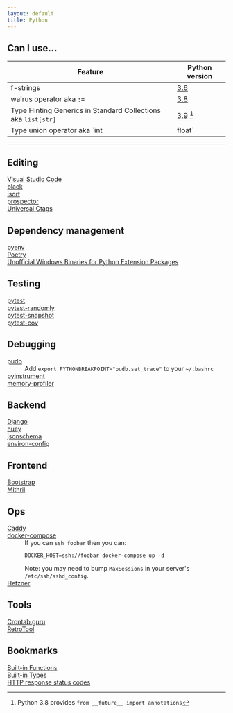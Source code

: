 ```yaml
---
layout: default
title: Python
---
```


## Can I use...

| Feature                                                       | Python version                                                                                   |
|---------------------------------------------------------------|--------------------------------------------------------------------------------------------------|
| f-strings                                                     | [3.6](https://docs.python.org/3/whatsnew/3.6.html#pep-498-formatted-string-literals)             |
| walrus operator aka `:=`                                      | [3.8](https://docs.python.org/3/whatsnew/3.8.html#assignment-expressions)                        |
| Type Hinting Generics in Standard Collections aka `list[str]` | [3.9](https://docs.python.org/3/whatsnew/3.9.html#type-hinting-generics-in-standard-collections) [^1] |
| Type union operator aka `int | float`                         | [3.10](https://docs.python.org/3/whatsnew/3.10.html#pep-604-new-type-union-operator)             |

[^1]: Python 3.8 provides `from __future__ import annotations`

---

<h2>Editing</h2>
<dl>
    <dt><a href="https://code.visualstudio.com">Visual Studio Code</a></dt>
    <dt><a href="https://pypi.org/project/black/">black</a></dt>
    <dt><a href="https://pypi.org/project/isort/">isort</a></dt>
    <dt><a href="https://pypi.org/project/prospector/">prospector</a></dt>
    <dt><a href="https://github.com/universal-ctags/ctags">Universal Ctags</a></dt>
</dl>

<h2>Dependency management</h2>
<dl>
    <dt><a href="https://github.com/pyenv/pyenv">pyenv</a></dt>
    <dt><a href="https://github.com/python-poetry/poetry">Poetry</a></dt>
    <dt>
        <a href="https://www.lfd.uci.edu/~gohlke/pythonlibs/">
            Unofficial Windows Binaries for Python Extension Packages
        </a>
    </dt>
</dl>

<h2>Testing</h2>
<dl>
    <dt><a href="https://pypi.org/project/pytest/">pytest</a></dt>
    <dt><a href="https://pypi.org/project/pytest-randomly/">pytest-randomly</a></dt>
    <dt><a href="https://pypi.org/project/pytest-snapshot/">pytest-snapshot</a></dt>
    <dt><a href="https://pypi.org/project/pytest-cov/">pytest-cov</a></dt>
</dl>

<h2>Debugging</h2>
<dl>
    <dt><a href="https://pypi.org/project/pudb/">pudb</a></dt>
    <dd>
        Add <code>export PYTHONBREAKPOINT="pudb.set_trace"</code> to your
        <code>~/.bashrc</code>
    </dd>
    <dt><a href="https://pypi.org/project/pyinstrument/">pyinstrument</a></dt>
    <dt><a href="https://pypi.org/project/memory-profiler/">memory-profiler</a></dt>
</dl>

<h2>Backend</h2>
<dl>
    <dt><a href="https://pypi.org/project/Django/">Django</a></dt>
    <dt><a href="https://pypi.org/project/huey/">huey</a></dt>
    <dt><a href="https://pypi.org/project/jsonschema/">jsonschema</a></dt>
    <dt><a href="https://pypi.org/project/environ-config/">environ-config</a></dt>
</dl>

<!-- funcy, watchgod, laboratory, jupyter, pandas, sqlite -->

<h2>Frontend</h2>
<dl>
    <dt><a href="https://getbootstrap.com/">Bootstrap</a></dt>
    <dt><a href="https://mithril.js.org/">Mithril</a></dt>
</dl>

<h2>Ops</h2>
<dl>
    <dt><a href="https://caddyserver.com/">Caddy</a></dt>
    <dt><a href="https://pypi.org/project/docker-compose/">docker-compose</a></dt>
    <dd>
        If you can <code>ssh foobar</code> then you can:
        <pre><code>DOCKER_HOST=ssh://foobar docker-compose up -d</code></pre>
        Note: you may need to bump <code>MaxSessions</code> in your server's
        <code>/etc/ssh/sshd_config</code>.
    </dd>
    <dt><a href="https://www.hetzner.com/cloud">Hetzner</a></dt>
</dl>

<h2>Tools</h2>
<dl>
    <dt><a href="https://crontab.guru">Crontab.guru</a></dt>
    <dt><a href="https://retrotool.io/">RetroTool</a></dt>
</dl>

<h2>Bookmarks</h2>
<dl>
    <dt><a href="https://docs.python.org/3/library/functions.html">Built-in Functions</a></dt>
    <dt><a href="https://docs.python.org/3/library/stdtypes.html">Built-in Types</a></dt>
    <dt><a href="https://developer.mozilla.org/en-US/docs/Web/HTTP/Status">HTTP response status codes</a></dt>
</dl>
